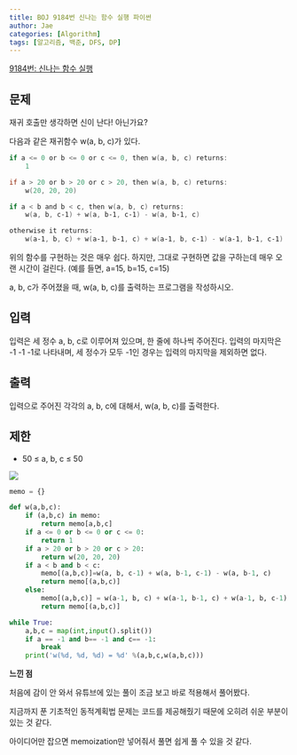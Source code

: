 ```yaml
---
title: BOJ 9184번 신나는 함수 실행 파이썬
author: Jae
categories: [Algorithm]
tags: [알고리즘, 백준, DFS, DP]
---
```


[9184번: 신나는 함수 실행](https://www.acmicpc.net/problem/9184)

## 문제

재귀 호출만 생각하면 신이 난다! 아닌가요?

다음과 같은 재귀함수 w(a, b, c)가 있다.

```powershell
if a <= 0 or b <= 0 or c <= 0, then w(a, b, c) returns:
    1

if a > 20 or b > 20 or c > 20, then w(a, b, c) returns:
    w(20, 20, 20)

if a < b and b < c, then w(a, b, c) returns:
    w(a, b, c-1) + w(a, b-1, c-1) - w(a, b-1, c)

otherwise it returns:
    w(a-1, b, c) + w(a-1, b-1, c) + w(a-1, b, c-1) - w(a-1, b-1, c-1)

```

위의 함수를 구현하는 것은 매우 쉽다. 하지만, 그대로 구현하면 값을 구하는데 매우 오랜 시간이 걸린다. (예를 들면, a=15, b=15, c=15)

a, b, c가 주어졌을 때, w(a, b, c)를 출력하는 프로그램을 작성하시오.

## 입력

입력은 세 정수 a, b, c로 이루어져 있으며, 한 줄에 하나씩 주어진다. 입력의 마지막은 -1 -1 -1로 나타내며, 세 정수가 모두 -1인 경우는 입력의 마지막을 제외하면 없다.

## 출력

입력으로 주어진 각각의 a, b, c에 대해서, w(a, b, c)를 출력한다.

## 제한

- 50 ≤ a, b, c ≤ 50

![](https://images.velog.io/images/a87380/post/b5850e21-fd92-4105-a48c-c8c2c6fd6698/image.png)

```python
memo = {}

def w(a,b,c):
    if (a,b,c) in memo:
        return memo[a,b,c]
    if a <= 0 or b <= 0 or c <= 0:
        return 1
    if a > 20 or b > 20 or c > 20:
        return w(20, 20, 20)
    if a < b and b < c:
        memo[(a,b,c)]=w(a, b, c-1) + w(a, b-1, c-1) - w(a, b-1, c)
        return memo[(a,b,c)]
    else:
        memo[(a,b,c)] = w(a-1, b, c) + w(a-1, b-1, c) + w(a-1, b, c-1) - w(a-1, b-1, c-1)
        return memo[(a,b,c)]

while True:
    a,b,c = map(int,input().split())
    if a == -1 and b== -1 and c== -1:
        break
    print('w(%d, %d, %d) = %d' %(a,b,c,w(a,b,c)))
```

**느낀 점**

처음에 감이 안 와서 유튜브에 있는 풀이 조금 보고 바로 적용해서 풀어봤다.

지금까지 푼 기초적인 동적계획법 문제는 코드를 제공해줬기 때문에 오히려 쉬운 부분이 있는 것 같다.

아이디어만 잡으면 memoization만 넣어줘서 풀면 쉽게 풀 수 있을 것 같다.
